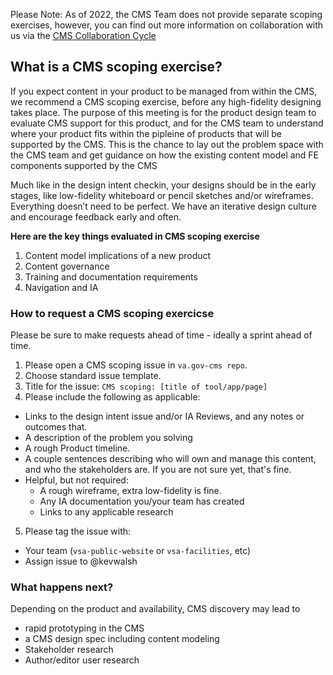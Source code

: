 Please Note: As of 2022, the CMS Team does not provide separate scoping exercises, however, you can find out more information on collaboration with us via the [CMS Collaboration Cycle](https://va-gov.atlassian.net/wiki/spaces/VAGOV/pages/1791459333/CMS+Collaboration+Cycle)


## <a id="cms-scoping-exercise"></a>What is a CMS scoping exercise?

If you expect content in your product to be managed from within the CMS, we recommend a CMS scoping exercise, before any high-fidelity designing takes place. The purpose of this meeting is for the product design team to evaluate CMS support for this product, and for the CMS team to understand where your product fits within the pipleine of products that will be supported by the CMS.  This is the chance to lay out the problem space with the CMS team and get guidance on how the existing content model and FE components supported by the CMS

Much like in the design intent checkin, your designs should be in the early stages, like low-fidelity whiteboard or pencil sketches and/or wireframes. Everything doesn’t need to be perfect. We have an iterative design culture and encourage feedback early and often.


**Here are the key things evaluated in CMS scoping exercise**

1. Content model implications of a new product
2. Content governance 
3. Training and documentation requirements
4. Navigation and IA

### <a id="howtorequest"></a>How to request a CMS scoping exercicse

Please be sure to make requests ahead of time - ideally a sprint ahead of time. 

1. Please open a CMS scoping issue in ```va.gov-cms repo```. 
1. Choose standard issue template.
1. Title for the issue: ```CMS scoping: [title of tool/app/page]```
1. Please include the following as applicable:
 - Links to the design intent issue and/or IA Reviews, and any notes or outcomes that. 
 - A description of the problem you solving
 - A rough Product timeline.
 - A couple sentences describing who will own and manage this content, and who the stakeholders are. If you are not sure yet, that's fine.
  - Helpful, but not required:
    - A rough wireframe, extra low-fidelity is fine.
    - Any IA documentation you/your team has created
    - Links to any applicable research

5. Please tag the issue with:
- Your team (```vsa-public-website``` or ```vsa-facilities```, etc)
- Assign issue to @kevwalsh

### What happens next? 

Depending on the product and availability, CMS discovery may lead to
* rapid prototyping in the CMS
* a CMS design spec including content modeling
* Stakeholder research
* Author/editor user research 
